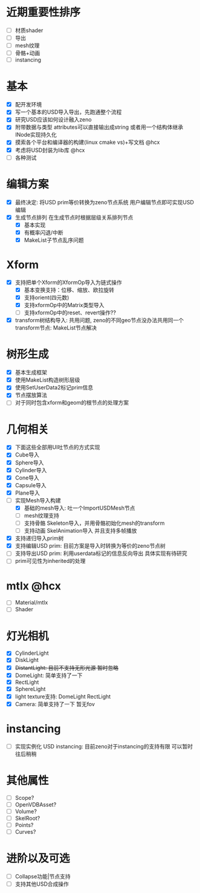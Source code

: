 # 近期重要性排序
* [ ] 材质shader
* [ ] 导出
* [ ] mesh纹理
* [ ] 骨骼+动画
* [ ] instancing

# 基本
* [x] 配开发环境
* [x] 写一个基本的USD导入导出，先跑通整个流程
* [x] 研究USD应该如何设计融入zeno
* [x] 附带数据与类型 attributes可以直接输出成string 或者用一个结构体继承INode实现持久化
* [x] 摸索各个平台和编译器的构建(linux cmake vs)+写文档 @hcx
* [x] 考虑将USD封装为lib库 @hcx
* [ ] 各种测试
# 编辑方案
* [x] 最终决定: 将USD prim等价转换为zeno节点系统 用户编辑节点即可实现USD编辑
* [x] 生成节点排列 在生成节点时根据层级关系排列节点
  * [x] 基本实现
  * [x] 有概率闪退/中断
  * [x] MakeList子节点乱序问题
# Xform
* [x] 支持把单个Xform的XformOp导入为链式操作
  * [x] 基本变换支持：位移、缩放、欧拉旋转
  * [x] 支持orient(四元数)
  * [x] 支持xformOp中的Matrix类型导入
  * [ ] 支持xformOp中的reset、revert操作??
* [x] transform树结构导入: 共用问题, zeno的不同geo节点没办法共用同一个transform节点: MakeList节点解决
# 树形生成
* [x] 基本生成框架
* [x] 使用MakeList构造树形层级
* [x] 使用SetUserData2标记prim信息
* [x] 节点摆放算法
* [ ] 对于同时包含xform和geom的根节点的处理方案
# 几何相关
* [x] 下面这些全部用UI吐节点的方式实现
* [x] Cube导入
* [x] Sphere导入
* [x] Cylinder导入
* [x] Cone导入
* [x] Capsule导入
* [x] Plane导入
* [ ] 实现Mesh导入构建
  * [x] 基础的mesh导入: 吐一个ImportUSDMesh节点
  * [ ] mesh纹理支持
  * [ ] 支持骨骼 Skeleton导入，并用骨骼初始化mesh的transform
  * [ ] 支持动画 SkelAnimation导入 并且支持多帧播放
* [x] 支持递归导入prim树
* [x] 支持编辑USD prim: 目前方案是导入时转换为等价的zeno节点树
* [ ] 支持导出USD prim: 利用userdata标记的信息反向导出 具体实现有待研究
* [ ] prim可见性为inherited的处理
# mtlx @hcx
* [ ] Material/mtlx
* [ ] Shader
# 灯光相机
* [x] CylinderLight
* [x] DiskLight
* [x] ~~DistantLight: 目前不支持无形光源 暂时忽略~~
* [x] DomeLight: 简单支持了一下
* [x] RectLight
* [x] SphereLight
* [x] light texture支持: DomeLight RectLight
* [x] Camera: 简单支持了一下 暂无fov
# instancing
* [ ] 实现实例化 USD instancing: 目前zeno对于instancing的支持有限 可以暂时往后稍稍
# 其他属性
* [ ] Scope?
* [ ] OpenVDBAsset?
* [ ] Volume?
* [ ] SkelRoot?
* [ ] Points?
* [ ] Curves?
# 进阶以及可选
* [ ] Collapse功能|节点支持
* [ ] 支持其他USD合成操作
